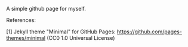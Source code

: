 A simple github page for myself.

References:

[1] Jekyll theme "Minimal" for GitHub Pages: https://github.com/pages-themes/minimal (CC0 1.0 Universal License)
